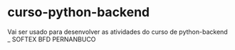 # curso-python-backend
Vai ser usado para desenvolver as atividades do curso de python-backend _ SOFTEX BFD PERNANBUCO
